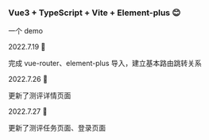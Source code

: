### Vue3 + TypeScript + Vite + Element-plus 😊

一个 demo

2022.7.19 🙆

完成 vue-router、element-plus 导入，建立基本路由跳转关系

2022.7.26 🐑

更新了测评详情页面

2022.7.27 💛

更新了测评任务页面、登录页面
